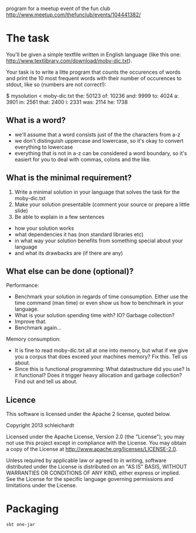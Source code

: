 program for a meetup event of the fun club http://www.meetup.com/thefunclub/events/104441382/ 

# The task
You'll be given a simple textfile written in English language (like this one: http://www.textlibrary.com/download/moby-dic.txt).

Your task is to write a litte program that counts the occurences of words and print the 10 most frequent words with their number of occurences to stdout, like so (numbers are not correct!):

$ mysolution < moby-dic.txt
the: 50123
of: 10236
and: 9999
to: 4024
a: 3901
in: 2561
that: 2400
i: 2331
was: 2114
he: 1738

What is a word?
---------------------
- we'll assume that a word consists just of the the characters from a-z
- we don't distinguish uppercase and lowercase, so it's okay to convert everything to lowercase
- everything that is not in a-z can be considered a word boundary, so it's easiert for you to deal with commas, colons and the like.

What is the minimal requirement?
---------------------------------------
1. Write a minimal solution in your language that solves the task for the moby-dic.txt
2. Make your solution presentable (comment your source or prepare a little slide)
3. Be able to explain in a few sentences
- how your solution works
- what dependencies it has (non standard libraries etc)
- in what way your solution benefits from something special about your language
- and what its drawbacks are (if there are any)

What else can be done (optional)?
---------------------------------------------
Performance:
- Benchmark your solution in regards of time consumption. Either use the time command (man time) or even show us how to benchmark in your language.
- What is your solution spending time with? IO? Garbage collection?
- Improve that.
- Benchmark again...

Memory consumption:
- It is fine to read moby-dic.txt all at one into memory, but what if we give you a corpus that does exceed your machines memory? Fix this. Tell us about.
- Since this is functional programming: What datastructure did you use? Is it functional? Does it trigger heavy allocation and garbage collection? Find out and tell us about.

## Licence

This software is licensed under the Apache 2 license, quoted below.

Copyright 2013 schleichardt

Licensed under the Apache License, Version 2.0 (the "License"); you may not use this project except in compliance with the License. You may obtain a copy of the License at http://www.apache.org/licenses/LICENSE-2.0.

Unless required by applicable law or agreed to in writing, software distributed under the License is distributed on an "AS IS" BASIS, WITHOUT WARRANTIES OR CONDITIONS OF ANY KIND, either express or implied. See the License for the specific language governing permissions and limitations under the License.

# Packaging
`sbt one-jar`